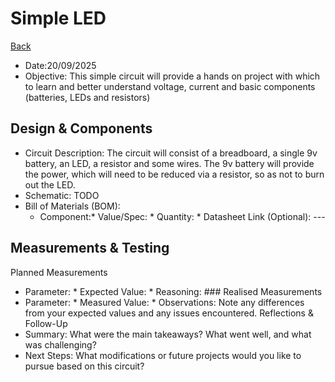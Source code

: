 # Simple LED

[Back](../README.md)

 * Date:20/09/2025
 * Objective: This simple circuit will provide a hands on project with which to learn and better understand voltage, current and basic components (batteries, LEDs and resistors)

## Design & Components
 * Circuit Description: The circuit will consist of a breadboard, a single 9v battery, an LED, a resistor and some wires. The 9v battery will provide the power, which will need to be reduced via a resistor, so as not to burn out the LED. 
 * Schematic: TODO
 * Bill of Materials (BOM):
   * Component:* Value/Spec: * Quantity: * Datasheet Link (Optional): ---

## Measurements & Testing
Planned Measurements
 * Parameter: * Expected Value: * Reasoning: ### Realised Measurements
 * Parameter: * Measured Value: * Observations: Note any differences from your expected values and any issues encountered.
Reflections & Follow-Up
 * Summary: What were the main takeaways? What went well, and what was challenging?
 * Next Steps: What modifications or future projects would you like to pursue based on this circuit?